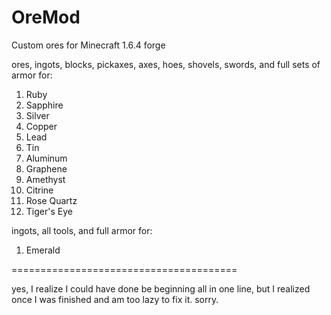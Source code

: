 OreMod
======

Custom ores for Minecraft 1.6.4 forge


ores, ingots, blocks, pickaxes, axes, hoes, shovels, swords, and full sets of armor for:

1. Ruby
2. Sapphire
3. Silver
4. Copper
5. Lead
6. Tin
7. Aluminum
8. Graphene
9. Amethyst
10. Citrine
11. Rose Quartz
12. Tiger's Eye

ingots, all tools, and full armor for:

1. Emerald

=======================================

yes, I realize I could have done be beginning all in one line, but I realized once I was finished and am too lazy to fix it. sorry.
